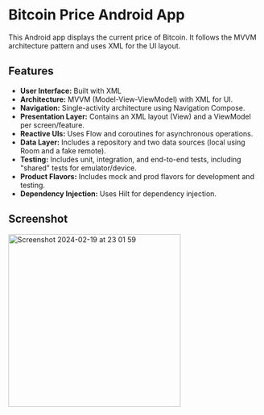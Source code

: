 # Bitcoin Price Android App

This Android app displays the current price of Bitcoin. It follows the MVVM architecture pattern and uses XML for the UI layout.

## Features

- **User Interface:** Built with XML
- **Architecture:** MVVM (Model-View-ViewModel) with XML for UI.
- **Navigation:** Single-activity architecture using Navigation Compose.
- **Presentation Layer:** Contains an XML layout (View) and a ViewModel per screen/feature.
- **Reactive UIs:** Uses Flow and coroutines for asynchronous operations.
- **Data Layer:** Includes a repository and two data sources (local using Room and a fake remote).
- **Testing:** Includes unit, integration, and end-to-end tests, including "shared" tests for emulator/device.
- **Product Flavors:** Includes mock and prod flavors for development and testing.
- **Dependency Injection:** Uses Hilt for dependency injection.

## Screenshot



<img width="342" alt="Screenshot 2024-02-19 at 23 01 59" src="https://github.com/EYMR/BitcoinPrice/assets/99291449/34b99eb0-966e-496e-9ac1-025cad5ec11c">
